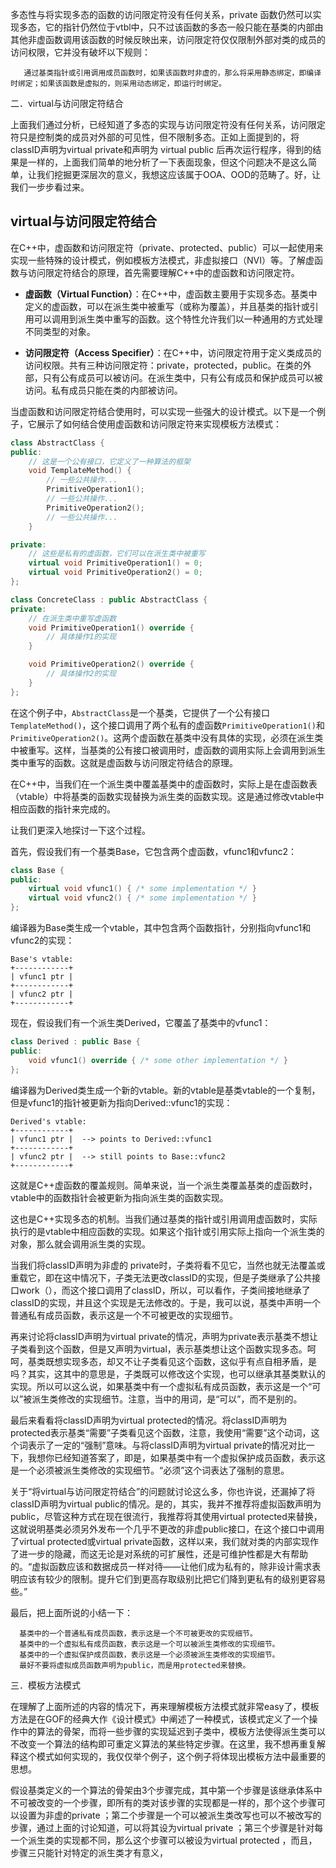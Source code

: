 多态性与将实现多态的函数的访问限定符没有任何关系，private 函数仍然可以实现多态，它的指针仍然位于vtbl中，只不过该函数的多态一般只能在基类的内部由其他非虚函数调用该函数的时候反映出来，访问限定符仅仅限制外部对类的成员的访问权限，它并没有破坏以下规则： 

       通过基类指针或引用调用成员函数时，如果该函数时非虚的，那么将采用静态绑定，即编译时绑定；如果该函数是虚拟的，则采用动态绑定，即运行时绑定。

二．virtual与访问限定符结合

上面我们通过分析，已经知道了多态的实现与访问限定符没有任何关系，访问限定符只是控制类的成员对外部的可见性，但不限制多态。正如上面提到的，将classID声明为virtual private和声明为 virtual public 后再次运行程序，得到的结果是一样的，上面我们简单的地分析了一下表面现象，但这个问题决不是这么简单，让我们挖掘更深层次的意义，我想这应该属于OOA、OOD的范畴了。好，让我们一步步看过来。
## virtual与访问限定符结合

在C++中，虚函数和访问限定符（private、protected、public）可以一起使用来实现一些特殊的设计模式，例如模板方法模式，非虚拟接口（NVI）等。了解虚函数与访问限定符结合的原理，首先需要理解C++中的虚函数和访问限定符。

- **虚函数（Virtual Function）**：在C++中，虚函数主要用于实现多态。基类中定义的虚函数，可以在派生类中被重写（或称为覆盖），并且基类的指针或引用可以调用到派生类中重写的函数。这个特性允许我们以一种通用的方式处理不同类型的对象。

- **访问限定符（Access Specifier）**：在C++中，访问限定符用于定义类成员的访问权限。共有三种访问限定符：private，protected，public。在类的外部，只有公有成员可以被访问。在派生类中，只有公有成员和保护成员可以被访问。私有成员只能在类的内部被访问。

当虚函数和访问限定符结合使用时，可以实现一些强大的设计模式。以下是一个例子，它展示了如何结合使用虚函数和访问限定符来实现模板方法模式：

```cpp
class AbstractClass {
public:
    // 这是一个公有接口，它定义了一种算法的框架
    void TemplateMethod() {
        // 一些公共操作...
        PrimitiveOperation1();
        // 一些公共操作...
        PrimitiveOperation2();
        // 一些公共操作...
    }

private:
    // 这些是私有的虚函数，它们可以在派生类中被重写
    virtual void PrimitiveOperation1() = 0;
    virtual void PrimitiveOperation2() = 0;
};

class ConcreteClass : public AbstractClass {
private:
    // 在派生类中重写虚函数
    void PrimitiveOperation1() override {
        // 具体操作1的实现
    }

    void PrimitiveOperation2() override {
        // 具体操作2的实现
    }
};
```

在这个例子中，`AbstractClass`是一个基类，它提供了一个公有接口`TemplateMethod()`，这个接口调用了两个私有的虚函数`PrimitiveOperation1()`和`PrimitiveOperation2()`。这两个虚函数在基类中没有具体的实现，必须在派生类中被重写。这样，当基类的公有接口被调用时，虚函数的调用实际上会调用到派生类中重写的函数。这就是虚函数与访问限定符结合的原理。


在C++中，当我们在一个派生类中覆盖基类中的虚函数时，实际上是在虚函数表（vtable）中将基类的函数实现替换为派生类的函数实现。这是通过修改vtable中相应函数的指针来完成的。

让我们更深入地探讨一下这个过程。

首先，假设我们有一个基类Base，它包含两个虚函数，vfunc1和vfunc2：

```cpp
class Base {
public:
    virtual void vfunc1() { /* some implementation */ }
    virtual void vfunc2() { /* some implementation */ }
};
```

编译器为Base类生成一个vtable，其中包含两个函数指针，分别指向vfunc1和vfunc2的实现：

```
Base's vtable:
+------------+
| vfunc1 ptr |
+------------+
| vfunc2 ptr |
+------------+
```

现在，假设我们有一个派生类Derived，它覆盖了基类中的vfunc1：

```cpp
class Derived : public Base {
public:
    void vfunc1() override { /* some other implementation */ }
};
```

编译器为Derived类生成一个新的vtable。新的vtable是基类vtable的一个复制，但是vfunc1的指针被更新为指向Derived::vfunc1的实现：

```
Derived's vtable:
+------------+
| vfunc1 ptr |  --> points to Derived::vfunc1
+------------+
| vfunc2 ptr |  --> still points to Base::vfunc2
+------------+
```

这就是C++虚函数的覆盖规则。简单来说，当一个派生类覆盖基类的虚函数时，vtable中的函数指针会被更新为指向派生类的函数实现。

这也是C++实现多态的机制。当我们通过基类的指针或引用调用虚函数时，实际执行的是vtable中相应函数的实现。如果这个指针或引用实际上指向一个派生类的对象，那么就会调用派生类的实现。



当我们将classID声明为非虚的 private时，子类将看不见它，当然也就无法覆盖或重载它，即在这中情况下，子类无法更改classID的实现，但是子类继承了公共接口work（），而这个接口调用了classID，所以，可以看作，子类间接地继承了classID的实现，并且这个实现是无法修改的。于是，我可以说，基类中声明一个普通私有成员函数，表示这是一个不可被更改的实现细节。

再来讨论将classID声明为virtual private的情况，声明为private表示基类不想让子类看到这个函数，但是又声明为virtual，表示基类想让这个函数实现多态。呵呵，基类既想实现多态，却又不让子类看见这个函数，这似乎有点自相矛盾，是吗？其实，这其中的意思是，子类既可以修改这个实现，也可以继承其基类默认的实现。所以可以这么说，如果基类中有一个虚拟私有成员函数，表示这是一个“可以”被派生类修改的实现细节。注意，当中的用词，是“可以”，而不是别的。

最后来看看将classID声明为virtual protected的情况。将classID声明为protected表示基类“需要”子类看见这个函数，注意，我使用“需要”这个动词，这个词表示了一定的“强制”意味。与将classID声明为virtual private的情况对比一下，我想你已经知道答案了，即是，如果基类中有一个虚拟保护成员函数，表示这是一个必须被派生类修改的实现细节。“必须”这个词表达了强制的意思。

关于“将virtual与访问限定符结合”的问题就讨论这么多，你也许说，还漏掉了将classID声明为virtual public的情况。是的，其实，我并不推荐将虚拟函数声明为public，尽管这种方式在现在很流行，我推荐将其使用virtual protected来替换，这就说明基类必须另外发布一个几乎不更改的非虚public接口，在这个接口中调用了virtual protected或virtual private函数，这样以来，我们就对类的内部实现作了进一步的隐藏，而这无论是对系统的可扩展性，还是可维护性都是大有帮助的。“虚拟函数应该和数据成员一样对待――让他们成为私有的，除非设计需求表明应该有较少的限制。提升它们到更高存取级别比把它们降到更私有的级别更容易些。”

最后，把上面所说的小结一下：

      基类中的一个普通私有成员函数，表示这是一个不可被更改的实现细节。 
      基类中的一个虚拟私有成员函数，表示这是一个可以被派生类修改的实现细节。
      基类中的一个虚拟保护成员函数，表示这是一个必须被派生类修改的实现细节。 
      最好不要将虚拟成员函数声明为public，而是用protected来替换。

三．模板方法模式

在理解了上面所述的内容的情况下，再来理解模板方法模式就非常easy了，模板方法是在GOF的经典大作《设计模式》中阐述了一种模式，该模式定义了一个操作中的算法的骨架，而将一些步骤的实现延迟到子类中，模板方法使得派生类可以不改变一个算法的结构即可重定义算法的某些特定步骤。在这里，我不想再重复解释这个模式如何实现的，我仅仅举个例子，这个例子将体现出模板方法中最重要的思想。

假设基类定义的一个算法的骨架由3个步骤完成，其中第一个步骤是该继承体系中不可被改变的一个步骤，即所有的类对该步骤的实现都是一样的，那个这个步骤可以设置为非虚的private ；第二个步骤是一个可以被派生类改写也可以不被改写的步骤，通过上面的讨论知道，可以将其设为virtual private ；第三个步骤是针对每一个派生类的实现都不同，那么这个步骤可以被设为virtual protected ，而且，步骤三只能针对特定的派生类才有意义，